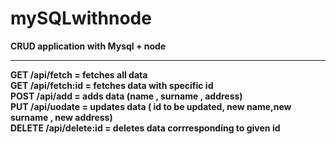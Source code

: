 # mySQLwithnode


<b>CRUD application with Mysql + node<b>
<hr>
 GET /api/fetch = fetches all data<br>
 GET /api/fetch:id = fetches data with specific id<br>
 POST /api/add = adds data (name , surname , address)<br>
 PUT /api/uodate = updates data ( id to be updated, new name,new surname , new address)<br>
 DELETE /api/delete:id = deletes data corrresponding to given id<br>
